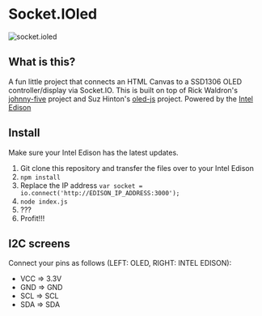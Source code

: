 Socket.IOled
========================

![socket.ioled](http://.png)

## What is this?

A fun little project that connects an HTML Canvas to a SSD1306 OLED controller/display via Socket.IO. This is built on top of Rick Waldron's [johnny-five](https://github.com/rwaldron/johnny-five) project and Suz Hinton's [oled-js](https://github.com/noopkat/oled-js) project. Powered by the [Intel Edison](http://www.intel.com/content/www/us/en/do-it-yourself/edison.html)

## Install 

Make sure your Intel Edison has the latest updates.

1. Git clone this repository and transfer the files over to your Intel Edison
2. `npm install`
3. Replace the IP address `var socket = io.connect('http://EDISON_IP_ADDRESS:3000');`
4. `node index.js`
5. ???
6. Profit!!!

## I2C screens
Connect your pins as follows (LEFT: OLED, RIGHT: INTEL EDISON):

+ VCC => 3.3V
+ GND => GND
+ SCL => SCL
+ SDA => SDA